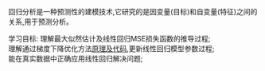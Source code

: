 回归分析是一种预测性的建模技术,它研究的是因变量(目标)和自变量(特征)之间的关系,用于预测分析。

学习目标: 
理解最大似然估计及线性回归MSE损失函数的推导过程;  
理解通过梯度下降优化方法[原理及代码](https://zhuanlan.zhihu.com/p/36564434),更新线性回归模型参数过程;  
能在真实数据中正确应用线性回归解决问题;  
